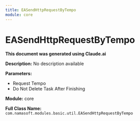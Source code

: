 ```yaml
---
title: EASendHttpRequestByTempo
module: core
---
```



<div class='entity-flows'>

# EASendHttpRequestByTempo

**This document was generated using Claude.ai**

**Description:** No description available

**Parameters:**
- Request Tempo
- Do Not Delete Task After Finishing

**Module:** core

**Full Class Name:** `com.namasoft.modules.basic.util.EASendHttpRequestByTempo`


</div>

